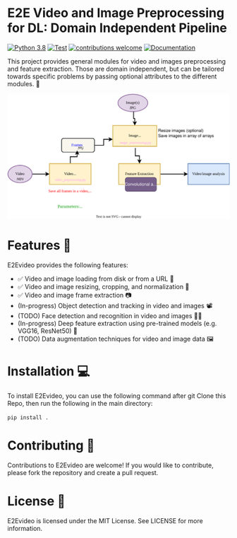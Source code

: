 # E2E Video and Image Preprocessing for DL: Domain Independent Pipeline

[![Python 3.8](https://img.shields.io/badge/python-=%3E3.8-blue.svg)](https://www.python.org/downloads/release/python-3816/)
[![Test](https://github.com/simulamet-host/video_analytics/actions/workflows/testing.yml/badge.svg)](https://github.com/simulamet-host/video_analytics/actions/workflows/testing.yml)
[![contributions welcome](https://img.shields.io/badge/contributions-welcome-brightgreen.svg?style=flat)](https://github.com/simulamet-host/video_analytics/issues)
[![Documentation](https://img.shields.io/badge/api-reference-blue.svg)](https://simulamet-host.github.io/video_analytics/e2evideo.html) 

This project provides general modules for video and images preprocessing and feature extraction.
Those are domain independent, but can be tailored towards specific problems by passing optional attributes to the different modules. :star2:	

![system design](System%20Pipeline.drawio.svg)

# Features :rocket:
E2Evideo provides the following features:
- :white_check_mark: Video and image loading from disk or from a URL :file_folder:	
- :white_check_mark: Video and image resizing, cropping, and normalization :camera_flash:	
- :white_check_mark: Video and image frame extraction :camera:	
- (In-progress) Object detection and tracking in video and images :film_projector:
- (TODO) Face detection and recognition in video and images :female_detective:
- (In-progress) Deep feature extraction using pre-trained models (e.g. VGG16, ResNet50) :robot:	
- (TODO) Data augmentation techniques for video and image data :framed_picture:	


# Installation :computer:	
To install E2Evideo, you can use the following command after git Clone this Repo, then run the following in the main directory:

``
pip install .
`` 


# Contributing :busts_in_silhouette: 
Contributions to E2Evideo are welcome! If you would like to contribute, please fork the repository and create a pull request.

# License :page_facing_up:	
E2Evideo is licensed under the MIT License. See LICENSE for more information.


